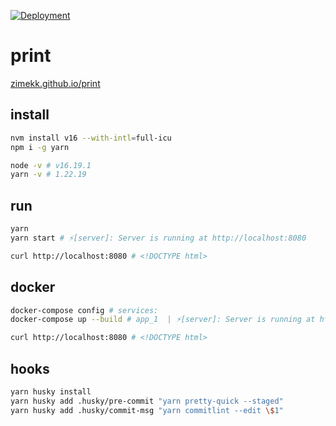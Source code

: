 [![Deployment](https://github.com/zimekk/print/actions/workflows/deploy.yml/badge.svg)](https://github.com/zimekk/print/actions/workflows/deploy.yml)

# print

[zimekk.github.io/print](https://zimekk.github.io/print)

## install

```sh
nvm install v16 --with-intl=full-icu
npm i -g yarn
```

```sh
node -v # v16.19.1
yarn -v # 1.22.19
```

## run

```sh
yarn
yarn start # ⚡️[server]: Server is running at http://localhost:8080
```

```sh
curl http://localhost:8080 # <!DOCTYPE html>
```

## docker

```sh
docker-compose config # services:
docker-compose up --build # app_1  | ⚡️[server]: Server is running at http://localhost:8080
```

```sh
curl http://localhost:8080 # <!DOCTYPE html>
```

## hooks

```sh
yarn husky install
yarn husky add .husky/pre-commit "yarn pretty-quick --staged"
yarn husky add .husky/commit-msg "yarn commitlint --edit \$1"
```
